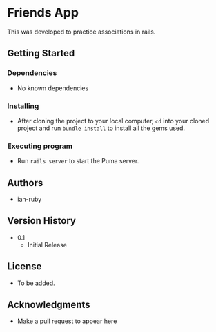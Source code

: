 
# Friends App

This was developed to practice associations in rails. 

## Getting Started

### Dependencies

* No known dependencies

### Installing

* After cloning the project to your local computer, `cd` into your cloned project and run `bundle install` to install all the gems used.

### Executing program

* Run `rails server` to start the Puma server.


## Authors

- ian-ruby

## Version History

* 0.1
    * Initial Release

## License

* To be added. 

## Acknowledgments

* Make a pull request to appear here